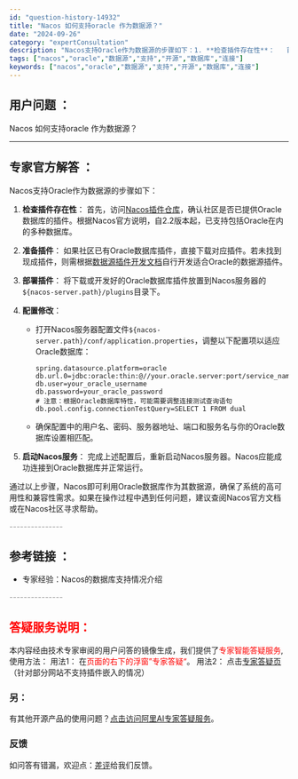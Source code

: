 ```yaml
---
id: "question-history-14932"
title: "Nacos 如何支持oracle 作为数据源？"
date: "2024-09-26"
category: "expertConsultation"
description: "Nacos支持Oracle作为数据源的步骤如下：1. **检查插件存在性**：   首先，访问[Nacos插件仓库](https://github.com/nacos-group/nacos-plugin)，确认社区是否已提供Oracle数据库的插件。根据Nacos官方说明，自2.2版本起，已支持包"
tags: ["nacos","oracle","数据源","支持","开源","数据库","连接"]
keywords: ["nacos","oracle","数据源","支持","开源","数据库","连接"]
---
```


## 用户问题 ： 
 Nacos 如何支持oracle 作为数据源？  

---------------
## 专家官方解答 ：

Nacos支持Oracle作为数据源的步骤如下：

1. **检查插件存在性**：
   首先，访问[Nacos插件仓库](https://github.com/nacos-group/nacos-plugin)，确认社区是否已提供Oracle数据库的插件。根据Nacos官方说明，自2.2版本起，已支持包括Oracle在内的多种数据库。

2. **准备插件**：
   如果社区已有Oracle数据库插件，直接下载对应插件。若未找到现成插件，则需根据[数据源插件开发文档](https://nacos.io/docs/latest/plugin/datasource-plugin/)自行开发适合Oracle的数据源插件。

3. **部署插件**：
   将下载或开发好的Oracle数据库插件放置到Nacos服务器的`${nacos-server.path}/plugins`目录下。

4. **配置修改**：
   - 打开Nacos服务器配置文件`${nacos-server.path}/conf/application.properties`，调整以下配置项以适应Oracle数据库：
     ```
     spring.datasource.platform=oracle
     db.url.0=jdbc:oracle:thin:@//your.oracle.server:port/service_name
     db.user=your_oracle_username
     db.password=your_oracle_password
     # 注意：根据Oracle数据库特性，可能需要调整连接测试查询语句
     db.pool.config.connectionTestQuery=SELECT 1 FROM dual
     ```
   - 确保配置中的用户名、密码、服务器地址、端口和服务名与你的Oracle数据库设置相匹配。

5. **启动Nacos服务**：
   完成上述配置后，重新启动Nacos服务器。Nacos应能成功连接到Oracle数据库并正常运行。

通过以上步骤，Nacos即可利用Oracle数据库作为其数据源，确保了系统的高可用性和兼容性需求。如果在操作过程中遇到任何问题，建议查阅Nacos官方文档或在Nacos社区寻求帮助。


<font color="#949494">---------------</font> 


## 参考链接 ：

* 专家经验：Nacos的数据库支持情况介绍 


 <font color="#949494">---------------</font> 
 


## <font color="#FF0000">答疑服务说明：</font> 

本内容经由技术专家审阅的用户问答的镜像生成，我们提供了<font color="#FF0000">专家智能答疑服务</font>,使用方法：
用法1： 在<font color="#FF0000">页面的右下的浮窗”专家答疑“</font>。
用法2： 点击[专家答疑页](https://answer.opensource.alibaba.com/docs/intro)（针对部分网站不支持插件嵌入的情况）
### 另：


有其他开源产品的使用问题？[点击访问阿里AI专家答疑服务](https://answer.opensource.alibaba.com/docs/intro)。
### 反馈
如问答有错漏，欢迎点：[差评](https://ai.nacos.io/user/feedbackByEnhancerGradePOJOID?enhancerGradePOJOId=14939)给我们反馈。

